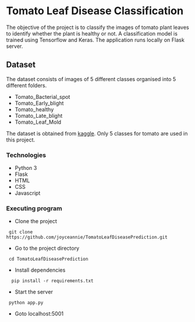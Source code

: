 # Tomato Leaf Disease Classification

The objective of the project is to classify the images of tomato plant leaves to identify whether the plant is healthy or not. A classification model is trained using Tensorflow and Keras. The application runs locally on Flask server.

## Dataset

The dataset consists of images of 5 different classes organised into 5 different folders.
* Tomato_Bacterial_spot
* Tomato_Early_blight
* Tomato_healthy
* Tomato_Late_blight
* Tomato_Leaf_Mold

The dataset is obtained from [kaggle](https://www.kaggle.com/arjuntejaswi/plant-village). Only 5 classes for tomato are used in this project.

### Technologies 
* Python 3
* Flask
* HTML
* CSS
* Javascript

### Executing program

* Clone the project
```
 git clone https://github.com/joyceannie/TomatoLeafDiseasePrediction.git
```
* Go to the project directory
```
 cd TomatoLeafDiseasePrediction
```
* Install dependencies
```
  pip install -r requirements.txt
```
* Start the server
```
 python app.py
```
* Goto localhost:5001

